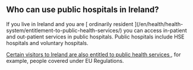 ##  Who can use public hospitals in Ireland?

If you live in Ireland and you are [ ordinarily resident ](/en/health/health-
system/entitlement-to-public-health-services/) you can access in-patient and
out-patient services in public hospitals. Public hospitals include HSE
hospitals and voluntary hospitals.

[ Certain visitors to Ireland are also entitled to public health services
](/en/health/health-system/health-services-and-visitors-to-ireland/) , for
example, people covered under EU Regulations.
